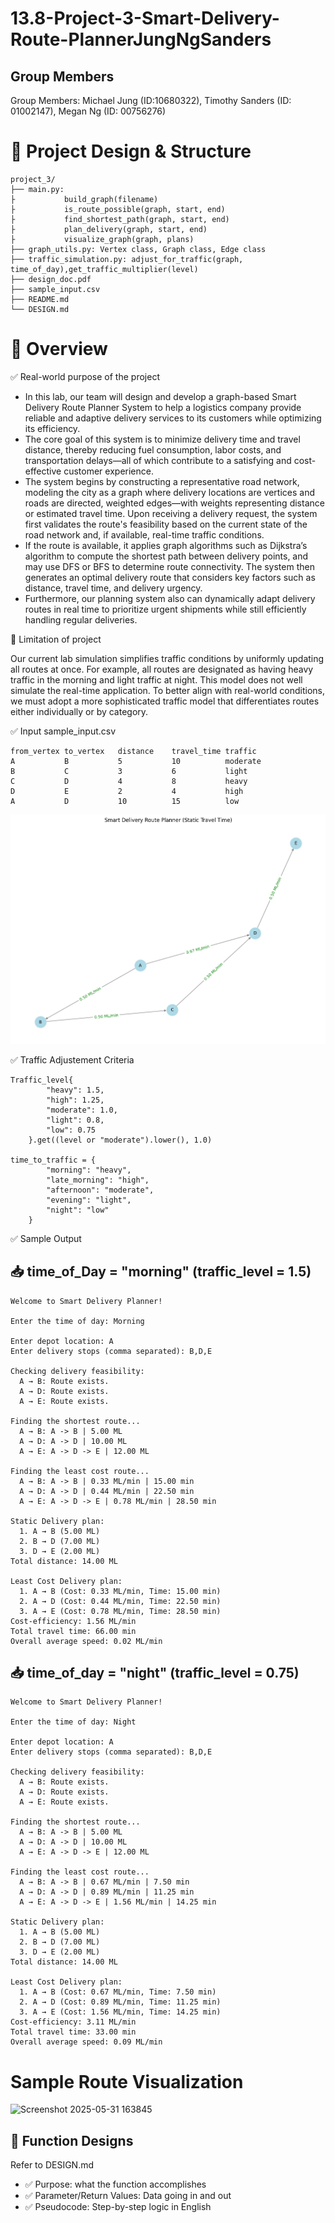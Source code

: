 # 13.8-Project-3-Smart-Delivery-Route-PlannerJungNgSanders

## Group Members
Group Members: Michael Jung (ID:10680322), Timothy Sanders (ID: 01002147), Megan Ng (ID: 00756276)

# 🧠 Project Design & Structure
```
project_3/
├── main.py:
├           build_graph(filename)
├           is_route_possible(graph, start, end)
├           find_shortest_path(graph, start, end)
├           plan_delivery(graph, start, end)
├           visualize_graph(graph, plans)
├── graph_utils.py: Vertex class, Graph class, Edge class
├── traffic_simulation.py: adjust_for_traffic(graph, time_of_day),get_traffic_multiplier(level)
├── design_doc.pdf
├── sample_input.csv
├── README.md
└── DESIGN.md
```

# 📄 Overview
✅ Real-world purpose of the project

- In this lab, our team will design and develop a graph-based Smart Delivery Route Planner System to help a logistics company provide reliable and adaptive delivery services to its customers while optimizing its efficiency.
- The core goal of this system is to minimize delivery time and travel distance, thereby reducing fuel consumption, labor costs, and transportation delays—all of which contribute to a satisfying and cost-effective customer experience.
- The system begins by constructing a representative road network, modeling the city as a graph where delivery locations are vertices and roads are directed, weighted edges—with weights representing distance or estimated travel time. Upon receiving a delivery request, the system first validates the route's feasibility based on the current state of the road network and, if available, real-time traffic conditions.
- If the route is available, it applies graph algorithms such as Dijkstra’s algorithm to compute the shortest path between delivery points, and may use DFS or BFS to determine route connectivity. The system then generates an optimal delivery route that considers key factors such as distance, travel time, and delivery urgency.
- Furthermore, our planning system also can dynamically adapt delivery routes in real time to prioritize urgent shipments while still efficiently handling regular deliveries.

🧠 Limitation of project

Our current lab simulation simplifies traffic conditions by uniformly updating all routes at once. For example, all routes are designated as having heavy traffic in the morning and light traffic at night. This model does not well simulate the real-time application. To better align with real-world conditions, we must adopt a more sophisticated traffic model that differentiates routes either individually or by category.


✅ Input
sample_input.csv
```
from_vertex	to_vertex	distance	travel_time	traffic
A	        B	        5	        10	        moderate
B	        C	        3	        6	        light
C	        D	        4	        8	        heavy
D	        E	        2	        4	        high
A	        D	        10	        15	        low
```
![Sample Input](sample_input.png)

✅ Traffic Adjustement Criteria
```
Traffic_level{
        "heavy": 1.5,
        "high": 1.25,
        "moderate": 1.0,
        "light": 0.8,
        "low": 0.75
    }.get((level or "moderate").lower(), 1.0)

time_to_traffic = {
        "morning": "heavy",
        "late_morning": "high",
        "afternoon": "moderate",
        "evening": "light",
        "night": "low"
    }
```

✅ Sample Output

## 📥 time_of_Day = "morning" (traffic_level = 1.5)
```
Welcome to Smart Delivery Planner!

Enter the time of day: Morning

Enter depot location: A
Enter delivery stops (comma separated): B,D,E

Checking delivery feasibility:
  A → B: Route exists.
  A → D: Route exists.
  A → E: Route exists.

Finding the shortest route...
  A → B: A -> B | 5.00 ML
  A → D: A -> D | 10.00 ML
  A → E: A -> D -> E | 12.00 ML

Finding the least cost route...
  A → B: A -> B | 0.33 ML/min | 15.00 min
  A → D: A -> D | 0.44 ML/min | 22.50 min
  A → E: A -> D -> E | 0.78 ML/min | 28.50 min

Static Delivery plan:
  1. A → B (5.00 ML)
  2. B → D (7.00 ML)
  3. D → E (2.00 ML)
Total distance: 14.00 ML

Least Cost Delivery plan:
  1. A → B (Cost: 0.33 ML/min, Time: 15.00 min)
  2. A → D (Cost: 0.44 ML/min, Time: 22.50 min)
  3. A → E (Cost: 0.78 ML/min, Time: 28.50 min)
Cost-efficiency: 1.56 ML/min
Total travel time: 66.00 min
Overall average speed: 0.02 ML/min
```
## 📥 time_of_day = "night" (traffic_level = 0.75)
```
Welcome to Smart Delivery Planner!

Enter the time of day: Night

Enter depot location: A
Enter delivery stops (comma separated): B,D,E

Checking delivery feasibility:
  A → B: Route exists.
  A → D: Route exists.
  A → E: Route exists.

Finding the shortest route...
  A → B: A -> B | 5.00 ML
  A → D: A -> D | 10.00 ML
  A → E: A -> D -> E | 12.00 ML

Finding the least cost route...
  A → B: A -> B | 0.67 ML/min | 7.50 min
  A → D: A -> D | 0.89 ML/min | 11.25 min
  A → E: A -> D -> E | 1.56 ML/min | 14.25 min

Static Delivery plan:
  1. A → B (5.00 ML)
  2. B → D (7.00 ML)
  3. D → E (2.00 ML)
Total distance: 14.00 ML

Least Cost Delivery plan:
  1. A → B (Cost: 0.67 ML/min, Time: 7.50 min)
  2. A → D (Cost: 0.89 ML/min, Time: 11.25 min)
  3. A → E (Cost: 1.56 ML/min, Time: 14.25 min)
Cost-efficiency: 3.11 ML/min
Total travel time: 33.00 min
Overall average speed: 0.09 ML/min
```

# Sample Route Visualization 
![Screenshot 2025-05-31 163845](https://github.com/user-attachments/assets/d16e03af-1f3b-4a88-8c32-61278be6794b)

## 📄 Function Designs 
Refer to DESIGN.md
- ✅ Purpose: what the function accomplishes
- ✅ Parameter/Return Values: Data going in and out
- ✅ Pseudocode: Step-by-step logic in English
